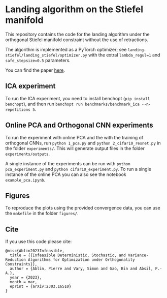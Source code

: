 # Landing algorithm on the Stiefel manifold

This repository contains the code for the landing algorithm under the orthogonal Stiefel manifold constraint without the use of retractions. 

The algorithm is implemented as a PyTorch optimizer; see `landing-stiefel/landing_stiefel/optimizer.py` with the extral `lambda_regul=1` and `safe_stepsize=0.5` parameters.

You can find the paper [here](https://arxiv.org/abs/2303.16510).

## ICA experiment

To run the ICA experiment, you need to install benchopt (`pip install benchopt`), and then run `benchopt run benchmarks/benchmark_ica --n-repetitions 5`.

## Online PCA and Orthogonal CNN experiments

To run the experiment with online PCA and the with the training of orthogonal CNNs, run  `python 1_pca.py` and `python 2_cifar10_resnet.py` in the folder `experiments/`. This will generate output files in the folder `experiments/outputs`.

A single instance of the experiments can be run with `python pca_experiment.py` and `python cifar10_experiment.py`. To run a single instance of the online PCA you can also see the notebook `example_pca.ipynb`.

## Figures

To reproduce the plots using the provided convergence data, you can use the `makefile` in the folder `figures/`.

## Cite

If you use this code please cite:
```
@misc{Ablin2023Infeasible,
  title = {{Infeasible Deterministic, Stochastic, and Variance-Reduction Algorithms for Optimization under Orthogonality Constraints}},
  author = {Ablin, Pierre and Vary, Simon and Gao, Bin and Absil, P.-A.},
  year = {2023},
  month = mar,
  eprint = {arXiv:2303.16510}
}
```
